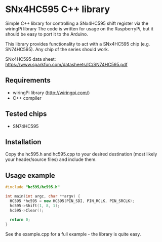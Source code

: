 # SNx4HC595 C++ library
Simple C++ library for controlling a SNx4HC595 shift register via the wiringPi library
The code is written for usage on the RaspberryPi, but it should be easy to port it to the Arduino.

This library provides functionality to act with a SNx4HC595 chip (e.g. SN74HC595).
Any chip of the series should work.

SNx4HC595 data sheet: https://www.sparkfun.com/datasheets/IC/SN74HC595.pdf

## Requirements
* wiringPi library (http://wiringpi.com/)
* C++ compiler

## Tested chips
* SN74HC595

## Installation
Copy the hc595.h and hc595.cpp to your desired destination (most likely your header/source files) and include them.

## Usage example

```c++
#include "hc595/hc595.h"

int main(int argc, char **argv) {
  HC595 *hc595 = new HC595(PIN_SDI, PIN_RCLK, PIN_SRCLK);
  hc595->Shift(1, 8, 1);
  hc595->Clear();
  
  return 0;
}
```
See the example.cpp for a full example - the library is quite easy.

